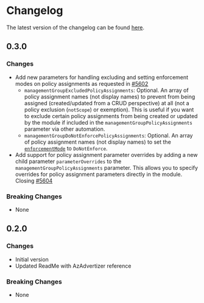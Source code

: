 # Changelog

The latest version of the changelog can be found [here](https://github.com/Azure/bicep-registry-modules/blob/main/avm/ptn/alz/empty/CHANGELOG.md).

## 0.3.0

### Changes

- Add new parameters for handling excluding and setting enforcement modes on policy assignments as requested in [#5602](https://github.com/Azure/bicep-registry-modules/issues/5602)
  - `managementGroupExcludedPolicyAssignments`: Optional. An array of policy assignment names (not display names) to prevent from being assigned (created/updated from a CRUD perspective) at all (not a policy exclusion (`notScope`) or exemption). This is useful if you want to exclude certain policy assignments from being created or updated by the module if included in the `managementGroupPolicyAssignments` parameter via other automation.
  - `managementGroupDoNotEnforcePolicyAssignments`: Optional. An array of policy assignment names (not display names) to set the [`enforcementMode`](https://learn.microsoft.com/azure/governance/policy/concepts/assignment-structure#enforcement-mode) to `DoNotEnforce`.
- Add support for policy assignment parameter overrides by adding a new child parameter `parameterOverrides` to the `managementGroupPolicyAssignments` parameter. This allows you to specify overrides for policy assignment parameters directly in the module. Closing [#5604](https://github.com/Azure/bicep-registry-modules/issues/5604)

### Breaking Changes

- None

## 0.2.0

### Changes

- Initial version
- Updated ReadMe with AzAdvertizer reference

### Breaking Changes

- None

